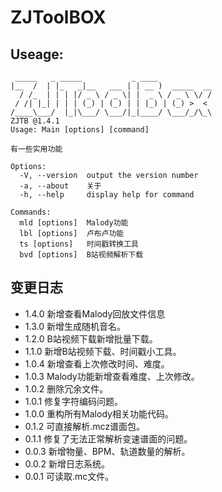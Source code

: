 # ZJToolBOX

## Useage:

```
 _____   _ _____           _ ____
|__  /  | |_   _|__   ___ | | __ )  _____  __
  / /_  | | | |/ _ \ / _ \| |  _ \ / _ \ \/ /
 / /| |_| | | | (_) | (_) | | |_) | (_) >  <
/____\___/  |_|\___/ \___/|_|____/ \___/_/\_\
ZJTB @1.4.1
Usage: Main [options] [command]

有一些实用功能

Options:
  -V, --version  output the version number
  -a, --about    关于
  -h, --help     display help for command

Commands:
  mld [options]  Malody功能
  lbl [options]  卢布卢功能
  ts [options]   时间戳转换工具
  bvd [options]  B站视频解析下载

```

## 变更日志
- 1.4.0 新增查看Malody回放文件信息
- 1.3.0 新增生成随机音名。
- 1.2.0 B站视频下载新增批量下载。
- 1.1.0 新增B站视频下载、时间戳小工具。
- 1.0.4 新增查看上次修改时间、难度。
- 1.0.3 Malody功能新增查看难度、上次修改。
- 1.0.2 删除冗余文件。
- 1.0.1 修复字符编码问题。
- 1.0.0 重构所有Malody相关功能代码。
- 0.1.2 可直接解析.mcz谱面包。
- 0.1.1 修复了无法正常解析变速谱面的问题。
- 0.0.3 新增物量、BPM、轨道数量的解析。
- 0.0.2 新增日志系统。
- 0.0.1 可读取.mc文件。
